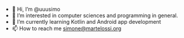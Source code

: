 - 👋 Hi, I’m @uuusimo
- 👀 I’m interested in computer sciences and programming in general.
- 🌱 I’m currently learning Kotlin and Android app development
- 📫 How to reach me simone@martelossi.org

<!---
uuusimo/uuusimo is a ✨ special ✨ repository because its `README.md` (this file) appears on your GitHub profile.
You can click the Preview link to take a look at your changes.
--->
